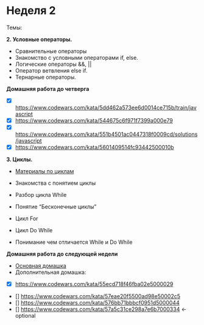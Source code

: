 # Неделя 2
Темы: <br/>

**2. Условные операторы.**

- Сравнительные операторы
- Знакомство с условными операторами if, else.
- Логические операторы &&, ||
- Оператор ветвления else if.
- Тернарные операторы.

**Домашняя работа до четверга**
- [x] https://www.codewars.com/kata/5dd462a573ee6d0014ce715b/train/javascript
- [x] https://www.codewars.com/kata/544675c6f971f7399a000e79
- [x] https://www.codewars.com/kata/551b4501ac0447318f0009cd/solutions/javascript
- [x] https://www.codewars.com/kata/5601409514fc93442500010b

**3. Циклы.**

- [Материалы по циклам](https://learn.javascript.ru/while-for)

- Знакомства с понятием циклы
- Разбор цикла While
- Понятие “Бесконечные циклы”
- Цикл For
- Цикл Do While
- Понимание чем отличается While и Do While

**Домашняя работа до следующей недели**
- [Основная домашка]() <br/>
- Дополнительная домашка:
- [x] https://www.codewars.com/kata/55ecd718f46fba02e5000029
- [] https://www.codewars.com/kata/57eae20f5500ad98e50002c5
- [] https://www.codewars.com/kata/576bb71bbbcf0951d5000044
- [] https://www.codewars.com/kata/57a5c31ce298a7e6b7000334 <- optional